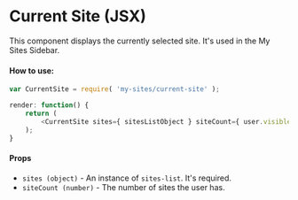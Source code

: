 Current Site (JSX)
==================

This component displays the currently selected site. It's used in the My Sites Sidebar.

#### How to use:

```js
var CurrentSite = require( 'my-sites/current-site' );

render: function() {
	return (
		<CurrentSite sites={ sitesListObject } siteCount={ user.visible_site_count } />
	);
}
```

#### Props

* `sites (object)` - An instance of `sites-list`. It's required.
* `siteCount (number)` - The number of sites the user has.